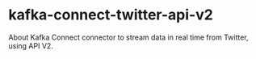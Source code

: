 # kafka-connect-twitter-api-v2
About Kafka Connect connector to stream data in real time from Twitter, using API V2.
